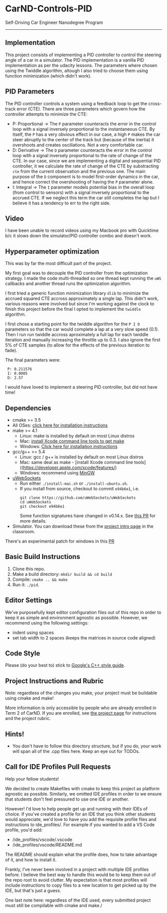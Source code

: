 # CarND-Controls-PID
Self-Driving Car Engineer Nanodegree Program

---
## Implementation

This project consists of implementing a PID controller to control the steering angle of a car in a simulator. The PID implementation is a vanilla PID implementation as per the udacity lessons. The parameters where chosen using the Twiddle algorithm, altough I also tried to choose them using function minimization (which didn't work).

## PID Parameters

The PID controller controls a system using a feedback loop to get the cross-track error (CTE). There are three parameters which govern how the controller attempts to minimize the CTE:

* P: Proportional -> The `P` parameter counteracts the error in the control loop with a signal inversely proportional to the instantaneous CTE. By itself, the `P` has a very obvious effect in our case, a high `P` makes the car steer abruptly to the center of the track but (because of the inertia) it overshoots and creates oscillations. Not a very comfortable car.
* D: Derivative -> The `D` parameter counteracts the error in the control loop with a signal inversely proportional to the rate of change of the CTE. In our case, since we are implementing a digital and sequential PID controller, it we calculate the rate of change of the CTE by substracting `cte` from the current observation and the previous one. The main purpose of the `D` component is to model first-order dynamics in the car, and hence correct the overshooting of having the `P` parameter alone.
* I: Integral -> The `I` parameter models potential bias in the overall loop (from control to sensors) with a signal inversely proportional to the accrued CTE. If we neglect this term the car still completes the lap but I believe it has a tendency to err to the right side. 

## Video

I have been unable to record videos using my Macbook pro with Quicktime b/c it slows down the simulator/PID controller combo and doesn't work.

## Hyperparameter optimization

This was by far the most difficult part of the project. 

My first goal was to decouple the PID controller from the optimization strategy. I made the code multi-threaded so one thread kept running the `uWS` callbacks and another thread runs the optimization algorithm.

I first tried a generic function minimization library `dlib` to minimize the accrued squared CTE accross approximately a single lap. This didn't work, various reasons were involved but since I'm working against the clock to finish this project before the final I opted to implement the `twiddle` algorithm.

I first chose a starting point for the twiddle algorithm for the `P I D` parameters so that the car would complete a lap at a very slow speed (0.1). Then I run run twiddle accross aproximately a full lap for each twiddle iteration and manually increasing the throttle up to 0.3. I also ignore the first 5% of CTE samples (to allow for the effects of the previous iteration to fade).

The final parameters were:

```
 P: 0.211576
 I: 0.0005
 D: 2.57
```

I would have loved to implement a steering PID controller, but did not have time! 

## Dependencies

* cmake >= 3.5
 * All OSes: [click here for installation instructions](https://cmake.org/install/)
* make >= 4.1
  * Linux: make is installed by default on most Linux distros
  * Mac: [install Xcode command line tools to get make](https://developer.apple.com/xcode/features/)
  * Windows: [Click here for installation instructions](http://gnuwin32.sourceforge.net/packages/make.htm)
* gcc/g++ >= 5.4
  * Linux: gcc / g++ is installed by default on most Linux distros
  * Mac: same deal as make - [install Xcode command line tools]((https://developer.apple.com/xcode/features/)
  * Windows: recommend using [MinGW](http://www.mingw.org/)
* [uWebSockets](https://github.com/uWebSockets/uWebSockets)
  * Run either `./install-mac.sh` or `./install-ubuntu.sh`.
  * If you install from source, checkout to commit `e94b6e1`, i.e.
    ```
    git clone https://github.com/uWebSockets/uWebSockets 
    cd uWebSockets
    git checkout e94b6e1
    ```
    Some function signatures have changed in v0.14.x. See [this PR](https://github.com/udacity/CarND-MPC-Project/pull/3) for more details.
* Simulator. You can download these from the [project intro page](https://github.com/udacity/self-driving-car-sim/releases) in the classroom.

There's an experimental patch for windows in this [PR](https://github.com/udacity/CarND-PID-Control-Project/pull/3)

## Basic Build Instructions

1. Clone this repo.
2. Make a build directory: `mkdir build && cd build`
3. Compile: `cmake .. && make`
4. Run it: `./pid`. 

## Editor Settings

We've purposefully kept editor configuration files out of this repo in order to
keep it as simple and environment agnostic as possible. However, we recommend
using the following settings:

* indent using spaces
* set tab width to 2 spaces (keeps the matrices in source code aligned)

## Code Style

Please (do your best to) stick to [Google's C++ style guide](https://google.github.io/styleguide/cppguide.html).

## Project Instructions and Rubric

Note: regardless of the changes you make, your project must be buildable using
cmake and make!

More information is only accessible by people who are already enrolled in Term 2
of CarND. If you are enrolled, see [the project page](https://classroom.udacity.com/nanodegrees/nd013/parts/40f38239-66b6-46ec-ae68-03afd8a601c8/modules/f1820894-8322-4bb3-81aa-b26b3c6dcbaf/lessons/e8235395-22dd-4b87-88e0-d108c5e5bbf4/concepts/6a4d8d42-6a04-4aa6-b284-1697c0fd6562)
for instructions and the project rubric.

## Hints!

* You don't have to follow this directory structure, but if you do, your work
  will span all of the .cpp files here. Keep an eye out for TODOs.

## Call for IDE Profiles Pull Requests

Help your fellow students!

We decided to create Makefiles with cmake to keep this project as platform
agnostic as possible. Similarly, we omitted IDE profiles in order to we ensure
that students don't feel pressured to use one IDE or another.

However! I'd love to help people get up and running with their IDEs of choice.
If you've created a profile for an IDE that you think other students would
appreciate, we'd love to have you add the requisite profile files and
instructions to ide_profiles/. For example if you wanted to add a VS Code
profile, you'd add:

* /ide_profiles/vscode/.vscode
* /ide_profiles/vscode/README.md

The README should explain what the profile does, how to take advantage of it,
and how to install it.

Frankly, I've never been involved in a project with multiple IDE profiles
before. I believe the best way to handle this would be to keep them out of the
repo root to avoid clutter. My expectation is that most profiles will include
instructions to copy files to a new location to get picked up by the IDE, but
that's just a guess.

One last note here: regardless of the IDE used, every submitted project must
still be compilable with cmake and make./
